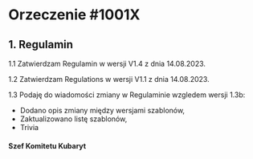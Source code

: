# Orzeczenie #1001X

## 1. Regulamin
1.1 Zatwierdzam Regulamin w wersji V1.4 z dnia 14.08.2023.

1.2 Zatwierdzam Regulations w wersji V1.1 z dnia 14.08.2023.

1.3 Podaję do wiadomości zmiany w Regulaminie wzgledem wersji 1.3b:
- Dodano opis zmiany między wersjami szablonów,
- Zaktualizowano listę szablonów,
- Trivia


#### Szef Komitetu Kubaryt
